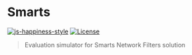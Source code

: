 # Smarts

[![js-happiness-style](https://img.shields.io/badge/code%20style-happiness-brightgreen.svg?style=flat-square)](https://github.com/JedWatson/happiness)
[![License](https://img.shields.io/github/license/Jemmotar/Smarts.svg?style=flat-square)](https://github.com/Jemmotar/Smarts/blob/master/LICENSE)

> Evaluation simulator for Smarts Network Filters solution
